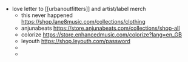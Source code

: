 - love letter to [[urbanoutfitters]] and artist/label merch
	- this never happened https://shop.lane8music.com/collections/clothing
	- anjunabeats https://store.anjunabeats.com/collections/shop-all
	- colorize https://store.enhancedmusic.com/colorize?lang=en_GB
	- leyouth https://shop.leyouth.com/password
	-
	-